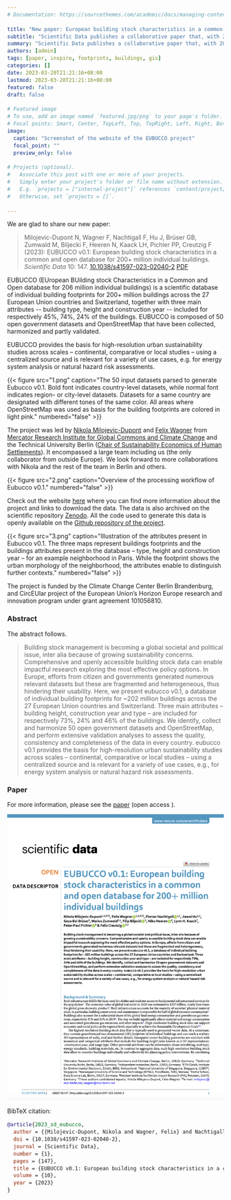 ```yaml
---
# Documentation: https://sourcethemes.com/academic/docs/managing-content/

title: "New paper: European building stock characteristics in a common and open database"
subtitle: "Scientific Data publishes a collaborative paper that, with 200+ million individual buildings, presents one of the most comprehensive efforts on building information globally."
summary: "Scientific Data publishes a collaborative paper that, with 200+ million individual buildings, presents one of the most comprehensive efforts on building information globally."
authors: [admin]
tags: [paper, inspire, footprints, buildings, gis]
categories: []
date: 2023-03-20T21:21:16+08:00
lastmod: 2023-03-20T21:21:16+08:00
featured: false
draft: false

# Featured image
# To use, add an image named `featured.jpg/png` to your page's folder.
# Focal points: Smart, Center, TopLeft, Top, TopRight, Left, Right, BottomLeft, Bottom, BottomRight.
image:
  caption: "Screenshot of the website of the EUBUCCO project"
  focal_point: ""
  preview_only: false

# Projects (optional).
#   Associate this post with one or more of your projects.
#   Simply enter your project's folder or file name without extension.
#   E.g. `projects = ["internal-project"]` references `content/project/deep-learning/index.md`.
#   Otherwise, set `projects = []`.

---
```


We are glad to share our new paper:

> Milojevic-Dupont N, Wagner F, Nachtigall F, Hu J, Brüser GB, Zumwald M, Biljecki F, Heeren N, Kaack LH, Pichler PP, Creutzig F (2023): EUBUCCO v0.1: European building stock characteristics in a common and open database for 200+ million individual buildings. _Scientific Data_ 10: 147. [<i class="ai ai-doi-square ai"></i> 10.1038/s41597-023-02040-2](https://doi.org/10.1038/s41597-023-02040-2) [<i class="far fa-file-pdf"></i> PDF](/publication/2023-sd-eubucco/2023-sd-eubucco.pdf)</i>  <i class="ai ai-open-access-square ai"></i>


EUBUCCO (EUropean BUilding stock Characteristics in a Common and Open database for 206 million individual buildings) is a scientific database of individual building footprints for 200+ million buildings across the 27 European Union countries and Switzerland, together with three main attributes -- building type, height and construction year -- included for respectively 45%, 74%, 24% of the buildings.
EUBUCCO is composed of 50 open government datasets and OpenStreetMap that have been collected, harmonized and partly validated.

EUBUCCO provides the basis for high-resolution urban sustainability studies across scales – continental, comparative or local studies – using a centralized source and is relevant for a variety of use cases, e.g. for energy system analysis or natural hazard risk assessments.

{{< figure src="1.png" caption="The 50 input datasets parsed to generate Eubucco v0.1. Bold font indicates country-level datasets, while normal font indicates region- or city-level datasets. Datasets for a same country are designated with different tones of the same color. All areas where OpenStreetMap was used as basis for the building footprints are colored in light pink." numbered="false" >}}

The project was led by [Nikola Milojevic-Dupont](https://milojevicdupontnikola.github.io) and [Felix Wagner](https://www.mcc-berlin.net/en/about/team/wagner-felix.html) from [Mercator Research Institute for Global Commons and Climate Change](https://www.mcc-berlin.net/) and the Technical University Berlin ([Chair of Sustainability Economics of Human Settlements](https://www.susturbecon.tu-berlin.de/sustainability_economics_of_human_settlements/)).
It encompassed a large team including us (the only collaborator from outside Europe).
We look forward to more collaborations with Nikola and the rest of the team in Berlin and others.

{{< figure src="2.png" caption="Overview of the processing workflow of Eubucco v0.1." numbered="false" >}}

Check out the website [here](https://eubucco.com) where you can find more information about the project and links to download the data.
The data is also archived on the scientific repository [Zenodo](https://zenodo.org/record/7225259). 
All the code used to generate this data is openly available on the [Github repository of the project](https://github.com/ai4up/eubucco).


{{< figure src="3.png" caption="Illustration of the attributes present in Eubucco v0.1. The three maps represent buildings footprints and the buildings attributes present in the database – type, height and construction year – for an example neighborhood in Paris. While the footprint shows the urban morphology of the neighborhood, the attributes enable to distinguish further contexts." numbered="false" >}}

The project is funded by the Climate Change Center Berlin Brandenburg, and CircEUlar project of the European Union’s Horizon Europe research and innovation program under grant agreement 101056810.


### Abstract

The abstract follows.

> Building stock management is becoming a global societal and political issue, inter alia because of growing sustainability concerns. Comprehensive and openly accessible building stock data can enable impactful research exploring the most effective policy options. In Europe, efforts from citizen and governments generated numerous relevant datasets but these are fragmented and heterogeneous, thus hindering their usability. Here, we present eubucco v0.1, a database of individual building footprints for ~202 million buildings across the 27 European Union countries and Switzerland. Three main attributes – building height, construction year and type – are included for respectively 73%,
24% and 46% of the buildings. We identify, collect and harmonize 50 open government datasets and OpenStreetMap, and perform extensive validation analyses to assess the quality, consistency and completeness of the data in every country. eubucco v0.1 provides the basis for high-resolution urban sustainability studies across scales – continental, comparative or local studies – using a centralized source and is relevant for a variety of use cases, e.g., for energy system analysis or natural hazard risk assessments.

### Paper 

For more information, please see the [paper](/publication/2023-sd-eubucco/) (open access <i class="ai ai-open-access-square ai"></i>).

[![](page-one.png)](/publication/2023-sd-eubucco/)

BibTeX citation:
```bibtex
@article{2023_sd_eubucco,
  author = {{Milojevic-Dupont, Nikola and Wagner, Felix} and Nachtigall, Florian and Hu, Jiawei and Br{\"u}ser, Geza Boi and Zumwald, Marius and Biljecki, Filip and Heeren, Niko and Kaack, Lynn H. and Pichler, Peter-Paul and Creutzig, Felix},
  doi = {10.1038/s41597-023-02040-2},
  journal = {Scientific Data},
  number = {1},
  pages = {147},
  title = {EUBUCCO v0.1: European building stock characteristics in a common and open database for 200+ million individual buildings},
  volume = {10},
  year = {2023}
}
```

